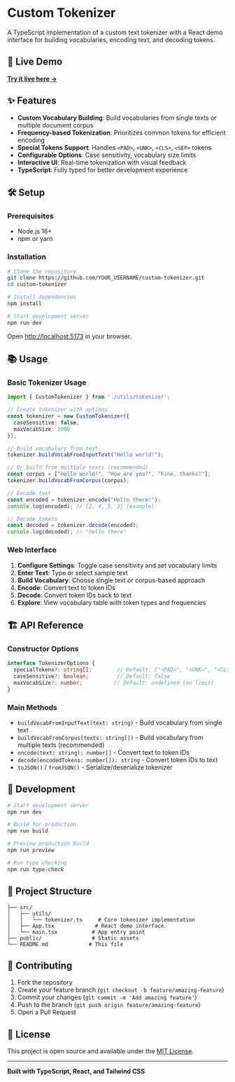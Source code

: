 # Custom Tokenizer

A TypeScript implementation of a custom text tokenizer with a React demo interface for building vocabularies, encoding text, and decoding tokens.

## 🚀 Live Demo

**[Try it live here →](YOUR_DEPLOYMENT_LINK)**

## ✨ Features

- **Custom Vocabulary Building**: Build vocabularies from single texts or multiple document corpus
- **Frequency-based Tokenization**: Prioritizes common tokens for efficient encoding
- **Special Tokens Support**: Handles `<PAD>`, `<UNK>`, `<CLS>`, `<SEP>` tokens
- **Configurable Options**: Case sensitivity, vocabulary size limits
- **Interactive UI**: Real-time tokenization with visual feedback
- **TypeScript**: Fully typed for better development experience

## 🛠️ Setup

### Prerequisites
- Node.js 16+ 
- npm or yarn

### Installation

```bash
# Clone the repository
git clone https://github.com/YOUR_USERNAME/custom-tokenizer.git
cd custom-tokenizer

# Install dependencies
npm install

# Start development server
npm run dev
```

Open [http://localhost:5173](http://localhost:5173) in your browser.

## 📚 Usage

### Basic Tokenizer Usage

```typescript
import { CustomTokenizer } from './utils/tokenizer';

// Create tokenizer with options
const tokenizer = new CustomTokenizer({
  caseSensitive: false,
  maxVocabSize: 1000
});

// Build vocabulary from text
tokenizer.buildVocabFromInputText("Hello world!");

// Or build from multiple texts (recommended)
const corpus = ["Hello world!", "How are you?", "Fine, thanks!"];
tokenizer.buildVocabFromCorpus(corpus);

// Encode text
const encoded = tokenizer.encode("Hello there!");
console.log(encoded); // [2, 4, 5, 3] (example)

// Decode tokens
const decoded = tokenizer.decode(encoded);
console.log(decoded); // "hello there"
```

### Web Interface

1. **Configure Settings**: Toggle case sensitivity and set vocabulary limits
2. **Enter Text**: Type or select sample text
3. **Build Vocabulary**: Choose single text or corpus-based approach
4. **Encode**: Convert text to token IDs
5. **Decode**: Convert token IDs back to text
6. **Explore**: View vocabulary table with token types and frequencies

## 🏗️ API Reference

### Constructor Options
```typescript
interface TokenizerOptions {
  specialTokens?: string[];        // Default: ["<PAD>", "<UNK>", "<CLS>", "<SEP>"]
  caseSensitive?: boolean;         // Default: false
  maxVocabSize?: number;          // Default: undefined (no limit)
}
```

### Main Methods
- `buildVocabFromInputText(text: string)` - Build vocabulary from single text
- `buildVocabFromCorpus(texts: string[])` - Build vocabulary from multiple texts (recommended)
- `encode(text: string): number[]` - Convert text to token IDs
- `decode(encodedTokens: number[]): string` - Convert token IDs to text
- `toJSON()` / `fromJSON()` - Serialize/deserialize tokenizer

## 🔧 Development

```bash
# Start development server
npm run dev

# Build for production
npm run build

# Preview production build
npm run preview

# Run type checking
npm run type-check
```

## 📁 Project Structure

```
├── src/
│   ├── utils/
│   │   └── tokenizer.ts     # Core tokenizer implementation
│   ├── App.tsx             # React demo interface
│   └── main.tsx           # App entry point
├── public/                # Static assets
└── README.md             # This file
```

## 🤝 Contributing

1. Fork the repository
2. Create your feature branch (`git checkout -b feature/amazing-feature`)
3. Commit your changes (`git commit -m 'Add amazing feature'`)
4. Push to the branch (`git push origin feature/amazing-feature`)
5. Open a Pull Request

## 📄 License

This project is open source and available under the [MIT License](LICENSE).

---

**Built with TypeScript, React, and Tailwind CSS**